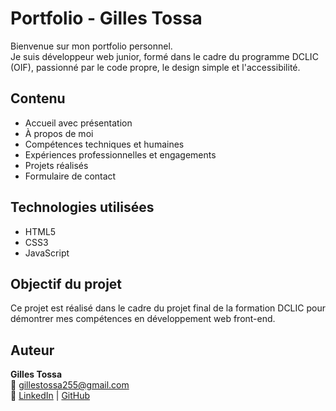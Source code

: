 # Portfolio - Gilles Tossa

Bienvenue sur mon portfolio personnel.  
Je suis développeur web junior, formé dans le cadre du programme DCLIC (OIF), passionné par le code propre, le design simple et l'accessibilité.

## Contenu

- Accueil avec présentation
- À propos de moi
- Compétences techniques et humaines
- Expériences professionnelles et engagements
- Projets réalisés
- Formulaire de contact

## Technologies utilisées

- HTML5
- CSS3
- JavaScript

## Objectif du projet

Ce projet est réalisé dans le cadre du projet final de la formation DCLIC pour démontrer mes compétences en développement web front-end.

## Auteur

**Gilles Tossa**  
📧 gillestossa255@gmail.com  
🔗 [LinkedIn](http://www.linkedin.com/in/koffi-gilles-dieu-donn%C3%A9-tossa-4759a1217) | [GitHub](https://github.com/GillesT6)
